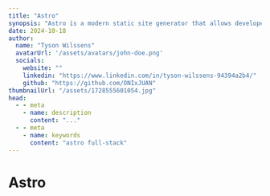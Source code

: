 ```yaml
---
title: "Astro"
synopsis: "Astro is a modern static site generator that allows developers to build fast, optimized websites with ease."
date: 2024-10-18
author:
  name: "Tyson Wilssens"
  avatarUrl: '/assets/avatars/john-doe.png'
  socials:
    website: ""
    linkedin: "https://www.linkedin.com/in/tyson-wilssens-94394a2b4/"
    github: "https://github.com/ONIxJUAN"
thumbnailUrl: "/assets/1728555601054.jpg"
head:
  - - meta
    - name: description
      content: "..."
  - - meta
    - name: keywords
      content: "astro full-stack"
---
```


# Astro
